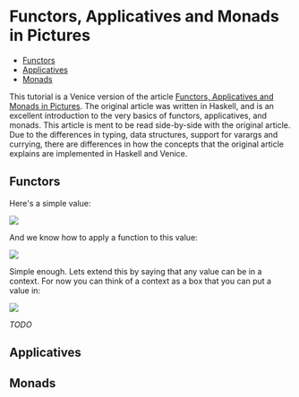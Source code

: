 # Functors, Applicatives and Monads in Pictures 

* [Functors](#functors)
* [Applicatives](#applicatives)
* [Monads](#monads)


This tutorial is a Venice version of the article [Functors, Applicatives and Monads in Pictures](http://adit.io/posts/2013-04-17-functors,_applicatives,_and_monads_in_pictures.html). The original article was written in Haskell, and is an excellent introduction to the very basics of functors, applicatives, and monads. This article is ment to be read side-by-side with the original article. Due to the differences in typing, data structures, support for varargs and currying, there are differences in how the concepts that the original article explains are implemented in Haskell and Venice.

## Functors

Here's a simple value:

<img src="https://github.com/jlangch/venice/blob/master/doc/assets/fam/value.png">


And we know how to apply a function to this value: 

<img src="https://github.com/jlangch/venice/blob/master/doc/assets/fam/value_apply.png">

Simple enough. Lets extend this by saying that any value can be in a context. 
For now you can think of a context as a box that you can put a value in:

<img src="https://github.com/jlangch/venice/blob/master/doc/assets/fam/value_and_context.png">

_TODO_


## Applicatives

## Monads


